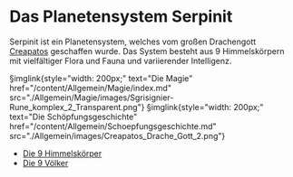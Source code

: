 # Das Planetensystem Serpinit

Serpinit ist ein Planetensystem, welches vom großen Drachengott [Creapatos](/content/Allgemein/Schoepfungsgeschichte.md#creapatos) geschaffen wurde.
Das System besteht aus 9 Himmelskörpern mit vielfältiger Flora und Fauna und variierender Intelligenz.

§imglink{style="width: 200px;" text="Die Magie" href="/content/Allgemein/Magie/index.md" src="./Allgemein/Magie/images/Sgrisignier-Rune_komplex_2_Transparent.png"}
§imglink{style="width: 200px;" text="Die Schöpfungsgeschichte" href="/content/Allgemein/Schoepfungsgeschichte.md" src="./Allgemein/images/Creapatos_Drache_Gott_2.png"}

- [Die 9 Himmelskörper](/content/Himmelskoerper_/index.md)
- [Die 9 Völker](/content/Volk_/index.md)